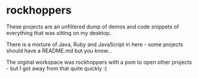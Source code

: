 rockhoppers
===========

These projects are an unfiltered dump of demos and code snippets of everything that was sitting on my desktop.

There is a mixture of Java, Ruby and JavaScript in here - some projects should have a README.md but you know...

The orginal workspace was rockhoppers with a pom to open other projects - but I got away from that quite quickly :(
